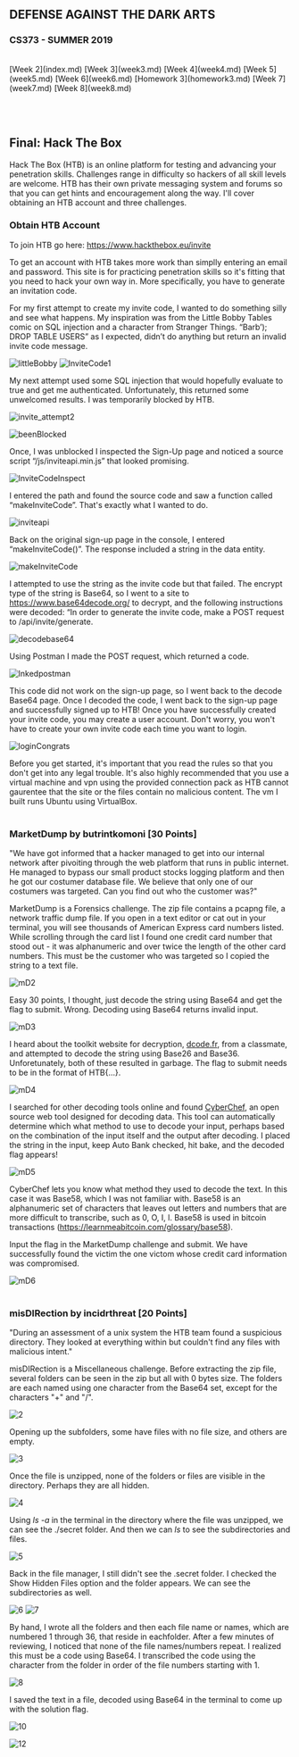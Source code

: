 
## DEFENSE AGAINST THE DARK ARTS
### CS373 - SUMMER 2019
<br>
[Week 2](index.md)  [Week 3](week3.md)  [Week 4](week4.md)  [Week 5](week5.md)  [Week 6](week6.md)  [Homework 3](homework3.md)
[Week 7](week7.md)  [Week 8](week8.md)

<br><br>
## Final: Hack The Box

Hack The Box (HTB) is an online platform for testing and advancing your penetration skills. Challenges range in difficulty so hackers of all skill levels are welcome. HTB has their own private messaging system and forums so that you can get hints and encouragement along the way. I'll cover obtaining an HTB account and three challenges.
<br>

### Obtain HTB Account

To join HTB go here:  https://www.hackthebox.eu/invite

To get an account with HTB takes more work than simplly entering an email and password. This site is for practicing penetration skills so it's fitting that you need to hack your own way in. More specifically, you have to generate an invitation code.

For my first attempt to create my invite code, I wanted to do something silly and see what happens. My inspiration was from the Little Bobby Tables comic on SQL injection and a character from Stranger Things. “Barb’); DROP TABLE USERS” as I expected, didn’t do anything but return an invalid invite code message.

![littleBobby](littleBobby.JPG) ![InviteCode1](InviteCode1.JPG)
<br>


My next attempt used some SQL injection that would hopefully evaluate to true and get me authenticated. Unfortunately, this returned some unwelcomed results. I was temporarily blocked by HTB.

![invite_attempt2](invite_attempt2.JPG)
<br>

![beenBlocked](beenBlocked.JPG)
<br>


Once, I was unblocked I inspected the Sign-Up page and noticed a source script “/js/inviteapi.min.js” that looked promising. 

![InviteCodeInspect](InviteCodeInspect.JPG)
<br>


I entered the path and found the source code and saw a function called “makeInviteCode”. That's exactly what I wanted to do.

![inviteapi](inviteapi.JPG)
<br>


Back on the original sign-up page in the console, I entered “makeInviteCode()”. The response included a string in the data entity. 
  
![makeInviteCode](makeInviteCode.JPG)
<br>


I attempted to use the string as the invite code but that failed. The encrypt type of the string is Base64, so I went to a site to https://www.base64decode.org/ to decrypt, and the following instructions were decoded: “In order to generate the invite code, make a POST request to /api/invite/generate.

![decodebase64](decodebase64.JPG)
<br>


Using Postman I made the POST request, which returned a code. 

![Inkedpostman](Inkedpostman.jpg)
<br>


This code did not work on the sign-up page, so I went back to the decode Base64 page. Once I decoded the code, I went back to the sign-up page and successfully signed up to HTB! Once you have successfully created your invite code, you may create a user account. Don't worry, you won't have to create your own invite code each time you want to login.

![loginCongrats](loginCongrats.JPG)
<br>


Before you get started, it's important that you read the rules so that you don't get into any legal trouble. It's also highly recommended that you use a virtual machine and vpn using the provided connection pack as HTB cannot gaurentee that the site or the files contain no malicious content. The vm I built runs Ubuntu using VirtualBox.
<br><br>


### MarketDump      by butrintkomoni    \[30 Points]

"We have got informed that a hacker managed to get into our internal network after pivoiting through the web platform that runs in public internet. He managed to bypass our small product stocks logging platform and then he got our costumer database file. We believe that only one of our costumers was targeted. Can you find out who the customer was?"

MarketDump is a Forensics challenge. The zip file contains a pcapng file, a network traffic dump file. If you open in a text editor or cat out in your terminal, you will see thousands of American Express card numbers listed. While scrolling through the card list I found one credit card number that stood out - it was alphanumeric and over twice the length of the other card numbers. This must be the customer who was targeted so I copied the string to a text file.

![mD2](mD2.JPG)
<br>


Easy 30 points, I thought, just decode the string using Base64 and get the flag to submit. Wrong. Decoding using Base64 returns invalid input.

![mD3](mD3.JPG)
<br>


I heard about the toolkit website for decryption, [dcode.fr](https://www.dcode.fr/about), from a classmate, and attempted to decode the string using Base26 and Base36. Unforetunately, both of these resulted in garbage. The flag to submit needs to be in the format of HTB{...}.

![mD4](mD4.JPG)
<br>


I searched for other decoding tools online and found [CyberChef](https://gchq.github.io/CyberChef/), an open source web tool designed for decoding data. This tool can automatically determine which what method to use to decode your input, perhaps based on the combination of the input itself and the output after decoding. I placed the string in the input, keep Auto Bank checked, hit bake, and the decoded flag appears! 

![mD5](mD5.JPG)
<br>


CyberChef lets you know what method they used to decode the text. In this case it was Base58, which I was not familiar with. Base58 is an alphanumeric set of characters that leaves out letters and numbers that are more difficult to transcribe, such as 0, O, I, l. Base58 is used in bitcoin transactions (https://learnmeabitcoin.com/glossary/base58).

Input the flag in the MarketDump challenge and submit. We have successfully found the victim the one victom whose credit card information was compromised.

![mD6](mD6.JPG)
<br><br>


### misDIRection      by incidrthreat    \[20 Points]

"During an assessment of a unix system the HTB team found a suspicious directory. They looked at everything within but couldn't find any files with malicious intent."

misDIRection is a Miscellaneous challenge. Before extracting the zip file, several folders can be seen in the zip but all with 0 bytes size. The folders are each named using one character from the Base64 set, except for the characters "+" and "/".

![2](2.JPG)
<br>

Opening up the subfolders, some have files with no file size, and others are empty.

![3](3.JPG)
<br>

Once the file is unzipped, none of the folders or files are visible in the directory. Perhaps they are all hidden.

![4](4.JPG)
<br>

Using *ls -a* in the terminal in the directory where the file was unzipped, we can see the ./secret folder. And then we can *ls* to see the subdirectories and files.

![5](5.JPG)
<br>

Back in the file manager, I still didn't see the .secret folder. I checked the Show Hidden Files option and the folder appears. We can see the subdirectories as well.

![6](6.JPG) ![7](7.JPG)
<br>

By hand, I wrote all the folders and then each file name or names, which are numbered 1 through 36, that reside in eachfolder. After a few minutes of reviewing, I noticed that none of the file names/numbers repeat. I realized this must be a code using Base64. I transcribed the code using the character from the folder in order of the file numbers starting with 1.

![8](8.JPG)
<br>

I saved the text in a file, decoded using Base64 in the terminal to come up with the solution flag.

![10](10.JPG)
<br>

![12](12.JPG)
<br>




